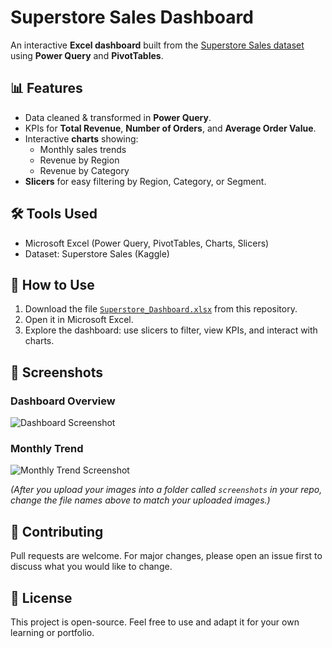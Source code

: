 # Superstore Sales Dashboard

An interactive **Excel dashboard** built from the [Superstore Sales dataset](https://www.kaggle.com/datasets) using **Power Query** and **PivotTables**.

## 📊 Features
- Data cleaned & transformed in **Power Query**.
- KPIs for **Total Revenue**, **Number of Orders**, and **Average Order Value**.
- Interactive **charts** showing:
  - Monthly sales trends
  - Revenue by Region
  - Revenue by Category
- **Slicers** for easy filtering by Region, Category, or Segment.

## 🛠️ Tools Used
- Microsoft Excel (Power Query, PivotTables, Charts, Slicers)
- Dataset: Superstore Sales (Kaggle)

## 🚀 How to Use
1. Download the file [`Superstore_Dashboard.xlsx`](Superstore_Dashboard.xlsx) from this repository.
2. Open it in Microsoft Excel.
3. Explore the dashboard: use slicers to filter, view KPIs, and interact with charts.

## 📸 Screenshots

### Dashboard Overview
![Dashboard Screenshot](SuperstoreSalesDashboard/Screenshots/Dashboard.png)

### Monthly Trend
![Monthly Trend Screenshot](SuperstoreSalesDashboard/Screenshots/Analysis.png)

*(After you upload your images into a folder called `screenshots` in your repo, change the file names above to match your uploaded images.)*

## 🤝 Contributing
Pull requests are welcome. For major changes, please open an issue first to discuss what you would like to change.

## 📄 License
This project is open-source. Feel free to use and adapt it for your own learning or portfolio.
